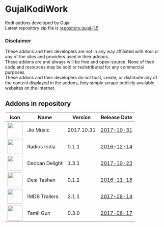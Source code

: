 # GujalKodiWork
Kodi addons developed by Gujal
<br>Latest repository zip file is 
[repository.gujal-1.5](https://github.com/Gujal00/GujalKodiWork/releases/download/1.5/repository.gujal-1.5.zip)

### Disclaimer
These addons and their developers are not in any way affiliated with Kodi or any of the sites and providers used in their addons.
<br>These addons are and always will be free and open-source. None of their code and resources may be sold or redistributed for any commercial purposes.
<br>These addons and their developers do not host, create, or distribute any of the content displayed in the addons, they simply scrape publicly available websites on the Internet.

## Addons in repository
|Icon|Name|Version|Release Date|
|---|---|---|---|
|<img src="https://raw.githubusercontent.com/Gujal00/GujalKodiWork/master/plugin.audio.jiomusic/icon.png" width="48">|Jio Music|2017.10.31|[2017-10-31](https://raw.githubusercontent.com/Gujal00/GujalKodiWork/master/zips/plugin.audio.jiomusic/changelog.txt)
|<img src="https://raw.githubusercontent.com/Gujal00/GujalKodiWork/master/plugin.audio.radiosindia/icon.png" width="48">|Radios India|0.1.1|[2016-12-14](https://raw.githubusercontent.com/Gujal00/GujalKodiWork/master/zips/plugin.audio.radiosindia/changelog.txt)
|<img src="https://raw.githubusercontent.com/Gujal00/GujalKodiWork/master/plugin.video.deccandelight/icon.png" width="48">|Deccan Delight|1.3.1|[2017-10-23](https://raw.githubusercontent.com/Gujal00/GujalKodiWork/master/zips/plugin.video.deccandelight/changelog.txt)
|<img src="https://raw.githubusercontent.com/Gujal00/GujalKodiWork/master/plugin.video.desitashan/icon.png" width="48">|Desi Tashan|0.1.2|[2016-11-18](https://raw.githubusercontent.com/Gujal00/GujalKodiWork/master/zips/plugin.video.desitashan/changelog.txt)
|<img src="https://raw.githubusercontent.com/Gujal00/GujalKodiWork/master/plugin.video.imdb.trailers/icon.png" width="48">|IMDB Trailers|2.1.1|[2017-06-14](https://raw.githubusercontent.com/Gujal00/GujalKodiWork/master/zips/plugin.video.imdb-trailers/changelog.txt)
|<img src="https://raw.githubusercontent.com/Gujal00/GujalKodiWork/master/plugin.video.tamilgun/icon.png" width="48">|Tamil Gun|0.3.0|[2017-06-17](https://raw.githubusercontent.com/Gujal00/GujalKodiWork/master/zips/plugin.video.tamilgun/changelog.txt)

